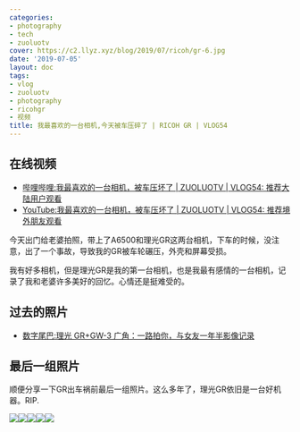 ```yaml
---
categories:
- photography
- tech
- zuoluotv
cover: https://c2.llyz.xyz/blog/2019/07/ricoh/gr-6.jpg
date: '2019-07-05'
layout: doc
tags:
- vlog
- zuoluotv
- photography
- ricohgr
- 视频
title: 我最喜欢的一台相机,今天被车压碎了 | RICOH GR | VLOG54
---
```


## 在线视频

- [哔哩哔哩:我最喜欢的一台相机，被车压坏了 | ZUOLUOTV | VLOG54: 推荐大陆用户观看](https://zuoluo.tv/vlog-54)
- [YouTube:我最喜欢的一台相机，被车压坏了 | ZUOLUOTV | VLOG54: 推荐境外朋友观看](https://www.youtube.com/watch?v=uq7kaxSTcbs)

今天出门给老婆拍照，带上了A6500和理光GR这两台相机，下车的时候，没注意，出了一个事故，导致我的GR被车轮碾压，外壳和屏幕受损。

我有好多相机，但是理光GR是我的第一台相机，也是我最有感情的一台相机，记录了我和老婆许多美好的回忆。心情还是挺难受的。

## **过去的照片**

- [数字尾巴:理光 GR+GW-3 广角：一路拍你，与女友一年半影像记录](https://bbs.dgtle.com/thread-346462-1-1.html)

## 最后一组照片

顺便分享一下GR出车祸前最后一组照片。这么多年了，理光GR依旧是一台好机器。RIP.

![](https://c2.llyz.xyz/blog/2019/07/ricoh/gr-1.jpg)![](https://c2.llyz.xyz/blog/2019/07/ricoh/gr-2.jpg)![](https://c2.llyz.xyz/blog/2019/07/ricoh/gr-3.jpg)![](https://c2.llyz.xyz/blog/2019/07/ricoh/gr-8.jpg)![](https://c2.llyz.xyz/blog/2019/07/ricoh/gr-6.jpg)
